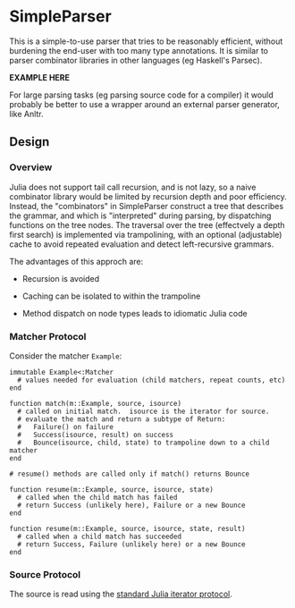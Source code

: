 # SimpleParser

This is a simple-to-use parser that tries to be reasonably efficient, without
burdening the end-user with too many type annotations.  It is similar to
parser combinator libraries in other languages (eg Haskell's Parsec).

**EXAMPLE HERE**

For large parsing tasks (eg parsing source code for a compiler) it would
probably be better to use a wrapper around an external parser generator, like
Anltr.

## Design

### Overview

Julia does not support tail call recursion, and is not lazy, so a naive
combinator library would be limited by recursion depth and poor efficiency.
Instead, the "combinators" in SimpleParser construct a tree that describes the
grammar, and which is "interpreted" during parsing, by dispatching functions
on the tree nodes.  The traversal over the tree (effectvely a depth first
search) is implemented via trampolining, with an optional (adjustable) cache
to avoid repeated evaluation and detect left-recursive grammars.

The advantages of this approch are:

  * Recursion is avoided

  * Caching can be isolated to within the trampoline

  * Method dispatch on node types leads to idiomatic Julia code

### Matcher Protocol

Consider the matcher `Example`:

```
immutable Example<:Matcher
  # values needed for evaluation (child matchers, repeat counts, etc)
end

function match(m::Example, source, isource)
  # called on initial match.  isource is the iterator for source.
  # evaluate the match and return a subtype of Return:
  #   Failure() on failure
  #   Success(isource, result) on success
  #   Bounce(isource, child, state) to trampoline down to a child matcher
end

# resume() methods are called only if match() returns Bounce

function resume(m::Example, source, isource, state)
  # called when the child match has failed
  # return Success (unlikely here), Failure or a new Bounce
end

function resume(m::Example, source, isource, state, result)
  # called when a child match has succeeded
  # return Success, Failure (unlikely here) or a new Bounce
end
```

### Source Protocol

The source is read using the [standard Julia iterator
protocol](http://julia.readthedocs.org/en/latest/stdlib/collections/?highlight=iterator).
